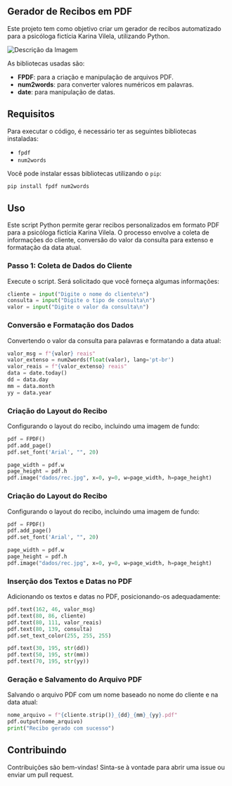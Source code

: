 ## Gerador de Recibos em PDF

Este projeto tem como objetivo criar um gerador de recibos automatizado para a psicóloga fictícia Karina Vilela, utilizando Python. 

![Descrição da Imagem](https://onebitcode.notion.site/image/https%3A%2F%2Fs3-us-west-2.amazonaws.com%2Fsecure.notion-static.com%2Ff04298a7-bf43-4bf0-baf7-b90a9d340e03%2Frec.jpg?table=block&id=f6553a41-e0c9-47d0-b1c5-f44d463441c0&spaceId=6e5271d8-2f68-42f5-aa75-5978bbff47fa&width=400&userId=&cache=v2)

As bibliotecas usadas são:

- **FPDF**: para a criação e manipulação de arquivos PDF.
- **num2words**: para converter valores numéricos em palavras.
- **date**: para manipulação de datas.

## Requisitos

Para executar o código, é necessário ter as seguintes bibliotecas instaladas:

- `fpdf`
- `num2words`

Você pode instalar essas bibliotecas utilizando o `pip`:

```bash
pip install fpdf num2words
```

## Uso

Este script Python permite gerar recibos personalizados em formato PDF para a psicóloga fictícia Karina Vilela. O processo envolve a coleta de informações do cliente, conversão do valor da consulta para extenso e formatação da data atual.

### Passo 1: Coleta de Dados do Cliente

Execute o script. Será solicitado que você forneça algumas informações:

```python
cliente = input("Digite o nome do cliente\n")
consulta = input("Digite o tipo de consulta\n")
valor = input("Digite o valor da consulta\n")
```
### Conversão e Formatação dos Dados

Convertendo o valor da consulta para palavras e formatando a data atual:

```python
valor_msg = f"{valor} reais"
valor_extenso = num2words(float(valor), lang='pt-br')
valor_reais = f"{valor_extenso} reais"
data = date.today()
dd = data.day
mm = data.month
yy = data.year
```
### Criação do Layout do Recibo

Configurando o layout do recibo, incluindo uma imagem de fundo:

```python
pdf = FPDF()
pdf.add_page()
pdf.set_font('Arial', "", 20)

page_width = pdf.w
page_height = pdf.h
pdf.image("dados/rec.jpg", x=0, y=0, w=page_width, h=page_height)
```
### Criação do Layout do Recibo

Configurando o layout do recibo, incluindo uma imagem de fundo:

```python
pdf = FPDF()
pdf.add_page()
pdf.set_font('Arial', "", 20)

page_width = pdf.w
page_height = pdf.h
pdf.image("dados/rec.jpg", x=0, y=0, w=page_width, h=page_height)
```
### Inserção dos Textos e Datas no PDF

Adicionando os textos e datas no PDF, posicionando-os adequadamente:

```python
pdf.text(162, 46, valor_msg)
pdf.text(80, 86, cliente)
pdf.text(80, 111, valor_reais)
pdf.text(80, 139, consulta)
pdf.set_text_color(255, 255, 255)

pdf.text(30, 195, str(dd))
pdf.text(50, 195, str(mm))
pdf.text(70, 195, str(yy))
```
### Geração e Salvamento do Arquivo PDF

Salvando o arquivo PDF com um nome baseado no nome do cliente e na data atual:

```python
nome_arquivo = f"{cliente.strip()}_{dd}_{mm}_{yy}.pdf"
pdf.output(nome_arquivo)
print("Recibo gerado com sucesso")
```
## Contribuindo

Contribuições são bem-vindas! Sinta-se à vontade para abrir uma issue ou enviar um pull request.
